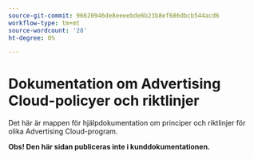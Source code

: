 ```yaml
---
source-git-commit: 96620946de8eeeebde6b23b8ef686dbcb544acd6
workflow-type: tm+mt
source-wordcount: '28'
ht-degree: 0%

---
```

# Dokumentation om Advertising Cloud-policyer och riktlinjer

Det här är mappen för hjälpdokumentation om principer och riktlinjer för olika Advertising Cloud-program.

**Obs! Den här sidan publiceras inte i kunddokumentationen.**
